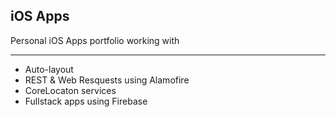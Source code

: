 ## iOS Apps ##

Personal iOS Apps portfolio working with

- - - -

* Auto-layout 
* REST & Web Resquests  using Alamofire
* CoreLocaton services 
* Fullstack apps using Firebase
 